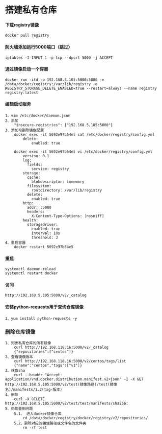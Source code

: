 # 搭建私有仓库
    
#### 下载registry镜像

    docker pull registry

#### 防火墙添加运行5000端口（跳过）

    iptables -I INPUT 1 -p tcp --dport 5000 -j ACCEPT

#### 通过镜像启动一个容器

    docker run -itd -p 192.168.5.105:5000:5000 -v /data/docker/registry:/var/lib/registry -e REGISTRY_STORAGE_DELETE_ENABLED=true --restart=always --name registry registry:latest

#### 编辑启动服务

    1、vim /etc/docker/daemon.json
    2、添加
        "insecure-registries": ["192.168.5.105:5000"]
	3、添加可删除镜像配置
		docker exec -it 5692e97b54e5 cat /etc/docker/registry/config.yml
			delete:
				enabled: true
		
		docker exec -it 5692e97b54e5 vi /etc/docker/registry/config.yml
			version: 0.1
			log:
			  fields:
				service: registry
			storage:
			  cache:
				blobdescriptor: inmemory
			  filesystem:
				rootdirectory: /var/lib/registry
			  delete:
				enabled: true
			http:
			  addr: :5000
			  headers:
				X-Content-Type-Options: [nosniff]
			health:
			  storagedriver:
				enabled: true
				interval: 10s
				threshold: 3
	4、重启容器
		docker restart 5692e97b54e5
#### 重启

	systemctl daemon-reload
    systemctl restart docker

#### 访问

    http://192.168.5.105:5000/v2/_catalog

#### 安装python-requests用于查询仓库镜像
    
    1、yum install python-requests -y
	
### 删除仓库镜像

	1、列出私有仓库的所有镜像
		curl http://192.168.118.16:5000/v2/_catalog
		{"repositories":["centos"]}
	2、查看镜像版本
		curl http://192.168.118.16:5000/v2/centos/tags/list
		{"name":"centos","tags":["v1"]}
	3、获取sha
		curl --header "Accept: application/vnd.docker.distribution.manifest.v2+json" -I -X GET http://192.168.5.105:5000/v2/test(镜像路径)/test(镜像名)/manifests/1.2(tag-版本)
	4、删除
		curl -X DELETE http://192.168.5.105:5000/v2/test/test/manifests/sha256:
	5、仍能查到问题
		5.1、 进入docker镜像仓库
			cd /data/docker/registry/docker/registry/v2/repositories/
		5.2、删除对应的镜像路径或文件名的文件夹
			rm -rf test
	
